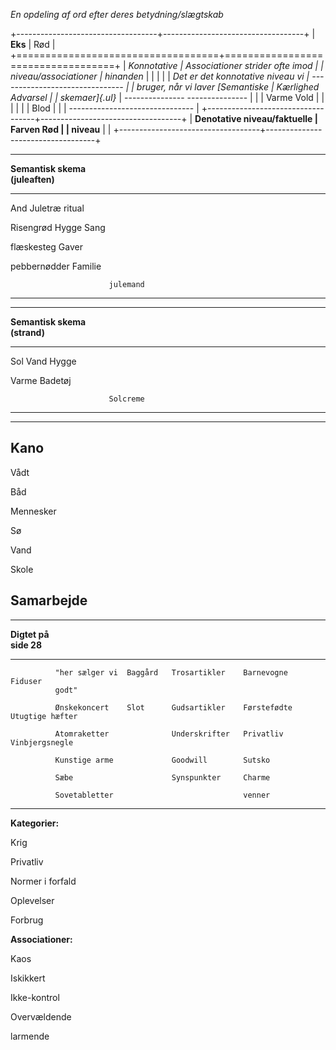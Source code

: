 *En opdeling af ord efter deres betydning/slægtskab*

+-----------------------------------+-----------------------------------+
| **Eks**                           | Rød                               |
+===================================+===================================+
| **Konnotative                     | *Associationer strider ofte imod  |
| niveau/associationer**            | hinanden*                         |
|                                   |                                   |
| *Det er det konnotative niveau vi |   ------------------------------- |
| bruger, når vi laver [Semantiske  |   Kærlighed       Advarsel        |
| skemaer]{.ul}*                    |   --------------- --------------- |
|                                   |   Varme           Vold            |
|                                   |                                   |
|                                   |                   Blod            |
|                                   |   ------------------------------- |
+-----------------------------------+-----------------------------------+
| **Denotative niveau/faktuelle     | Farven Rød                        |
| niveau**                          |                                   |
+-----------------------------------+-----------------------------------+

  -----------------------------------------------------------------------
  **Semantisk skema                               
  (juleaften)**                                   
  ----------------------- ----------------------- -----------------------
  And                     Juletræ                 ritual

  Risengrød               Hygge                   Sang

  flæskesteg              Gaver                   

  pebbernødder            Familie                 

                          julemand                
  -----------------------------------------------------------------------

  -----------------------------------------------------------------------
  **Semantisk skema                               
  (strand)**                                      
  ----------------------- ----------------------- -----------------------
  Sol                     Vand                    Hygge

  Varme                   Badetøj                 

                          Solcreme                

                                                  

                                                  
  -----------------------------------------------------------------------

  -----------------------------------------------------------------------
  **Kano**
  -----------------------------------------------------------------------
  Vådt

  Båd

  Mennesker

  Sø

  Vand

  Skole

  Samarbejde
  -----------------------------------------------------------------------

  ---------------------------------------------------------------------------------------------
  **Digtet på                                                                          
  side 28**                                                                            
  ----------- --------------- --------- --------------- ------------- ---------------- --------
              "her sælger vi  Baggård   Trosartikler    Barnevogne    Fiduser          
              godt"                                                                    

              Ønskekoncert    Slot      Gudsartikler    Førstefødte   Utugtige hæfter  

              Atomraketter              Underskrifter   Privatliv     Vinbjergsnegle   

              Kunstige arme             Goodwill        Sutsko                         

              Sæbe                      Synspunkter     Charme                         

              Sovetabletter                             venner                         

                                                                                       

                                                                                       

                                                                                       
  ---------------------------------------------------------------------------------------------

**Kategorier:**

Krig

Privatliv

Normer i forfald

Oplevelser

Forbrug

**Associationer:**

Kaos

Iskikkert

Ikke-kontrol

Overvældende

larmende

